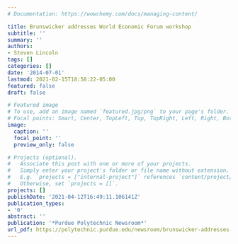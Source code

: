 ```yaml
---
# Documentation: https://wowchemy.com/docs/managing-content/

title: Brunswicker addresses World Economic Forum workshop
subtitle: ''
summary: ''
authors:
- Steven Lincoln
tags: []
categories: []
date: '2014-07-01'
lastmod: 2021-02-15T18:58:22-05:00
featured: false
draft: false

# Featured image
# To use, add an image named `featured.jpg/png` to your page's folder.
# Focal points: Smart, Center, TopLeft, Top, TopRight, Left, Right, BottomLeft, Bottom, BottomRight.
image:
  caption: ''
  focal_point: ''
  preview_only: false

# Projects (optional).
#   Associate this post with one or more of your projects.
#   Simply enter your project's folder or file name without extension.
#   E.g. `projects = ["internal-project"]` references `content/project/deep-learning/index.md`.
#   Otherwise, set `projects = []`.
projects: []
publishDate: '2021-04-12T16:49:11.106141Z'
publication_types:
- '0'
abstract: ''
publication: '*Purdue Polytechnic Newsroom*'
url_pdf: https://polytechnic.purdue.edu/newsroom/brunswicker-addresses-world-economic-forum-workshop
---
```

